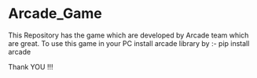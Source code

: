 # Arcade_Game
This Repository has the game which are developed by Arcade team which are great.
To use this game in your PC install arcade library by :- pip install arcade



Thank YOU !!!
